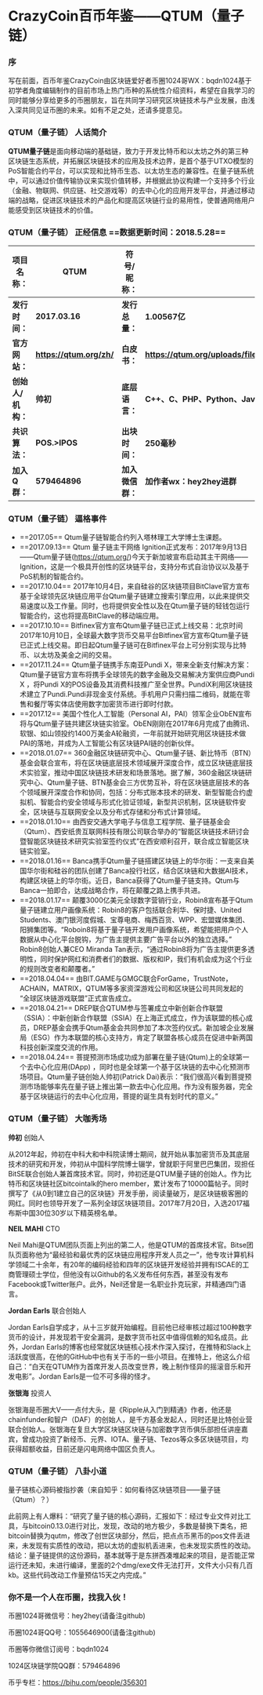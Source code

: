 
# CrazyCoin百币年鉴——QTUM（量子链）

### 序
写在前面，百币年鉴CrazyCoin由区块链爱好者币圈1024哥WX：bqdn1024基于初学者角度编辑制作的目前市场上热门币种的系统性介绍资料，希望在自我学习的同时能够分享给更多的币圈朋友，旨在共同学习研究区块链技术与产业发展，由浅入深共同见证币圈的未来。如有不足之处，还请多提意见。

### QTUM（量子链） 人话简介

**QTUM量子链**是面向移动端的基础链，致力于开发比特币和以太坊之外的第三种区块链生态系统，并拓展区块链技术的应用及技术边界，是首个基于UTXO模型的PoS智能合约平台，可以实现和比特币生态、以太坊生态的兼容性。在量子链系统中，可以通过价值传输协议来实现价值转移，并根据此协议构建一个支持多个行业（金融、物联网、供应链、社交游戏等）的去中心化的应用开发平台，并通过移动端的战略，促进区块链技术的产品化和提高区块链行业的易用性，使普通网络用户能感受到区块链技术的价值。

### QTUM（量子链） 正经信息  ==数据更新时间：2018.5.28==

**项目名称：**| **QTUM**|**符号/昵称：**|**QTUM（量子链）**
----------- | ----------- | ------------- | -------------
**发行时间：** | **2017.03.16** | **发行总量：**| **1.00567亿**
**官方网站：**| **https://qtum.org/zh/**  | **白皮书：** | **https://qtum.org/uploads/files/a2772efe4dc8ed1100319c6480195fb1.pdf**
**创始人/机构：**  | **帅初** | **底层语言：** | **C++、C、PHP、Python、JavaScript、Go**
**共识算法：** | **POS.>IPOS**  | **出块时间：**| **250毫秒**
**加入Q群：** | **579464896**  | **加入微信群：**| **加作者wx：hey2hey进群**


### QTUM（量子链） 逼格事件

 - ==2017.05== Qtum量子链智能合约列入塔林理工大学博士生课题。
 - ==2017.09.13== Qtum 量子链主干网络 Ignition正式发布：2017年9月13日——Qtum量子链(https://qtum.org/)今天于新加坡宣布启动其主干网络——Ignition，这是一个极具开创性的区块链平台，支持分布式自治协议以及基于PoS机制的智能合约。
 - ==2017.10.04== 2017年10月4日，来自硅谷的区块链项目BitClave官方宣布基于全球领先区块链应用平台Qtum量子链建立搜索引擎应用，以此来提供交易速度以及工作量。同时，也将提供安全性以及在Qtum量子链的轻钱包运行智能合约，这也将提高BitClave的移动端应用。
 - ==2017.10.10== Bitfinex官方宣布Qtum量子链已正式上线交易：北京时间2017年10月10日，全球最大数字货币交易平台Bitfinex官方宣布Qtum量子链已正式上线交易。即日起Qtum量子链可在Bitfinex平台上可分别实现与比特币、以太坊及美金之间的交易。
 - ==2017.11.24== Qtum量子链携手东南亚Pundi X，带来全新支付解决方案：Qtum量子链官方宣布将携手全球领先的数字金融及交易解决方案供应商Pundi X ，将Pundi X的POS设备及其消费科技推广至全世界。PundiX利用区块链技术建立了Pundi.Pundi非现金支付系统。手机用户只需扫描二维码，就能在零售和餐厅等实体店使用数字加密货币进行即时付款。
 - ==2017.12== 美国个性化人工智能（Personal AI，PAI）领军企业ObEN宣布将与Qtum量子链共建区块链实验室。ObEN刚刚在2017年6月完成了由腾讯、软银、如山领投约1400万美金A轮融资，一年前就开始研究用区块链技术做PAI的落地，并成为人工智能公有区块链PAI链的创新伙伴。
 - ==2018.01.07== 360金融区块链研究中心、Qtum量子链、新比特币（BTN）基金会联合宣布，将在区块链底层技术领域展开深度合作，成立区块链底层技术实验室，推动中国区块链技术研发和场景落地。据了解，360金融区块链研究中心、Qtum量子链、BTN基金会三方优势互补，将在区块链底层技术的各个领域展开深度合作和协同，包括：分布式账本技术的研发、新型智能合约虚拟机、智能合约安全领域与形式化验证领域，新型共识机制，区块链软件安全，区块链与互联网安全以及分布式存储和分布式计算领域。
 - ==2018.01.10== 由西安交通大学电子与信息工程学院、量子链基金会（Qtum）、西安纸贵互联网科技有限公司联合举办的“智能区块链技术研讨会暨智能区块链技术研究实验室签约仪式”在西安顺利召开，联合成立智能区块链实验室。
 - ==2018.01.16== Banca携手Qtum量子链搭建区块链上的华尔街：一支来自美国华尔街和硅谷的团队创建了Banca投行社区，结合区块链和大数据AI技术，构建区块链上的华尔街。近日，Banca获得了Qtum量子链支持。Qtum与Banca一拍即合，达成战略合作，将在颠覆之路上携手共进。
 - ==2018.01.17== 颠覆3000亿美元全球数字营销行业，Robin8宣布基于Qtum量子链建立用户画像系统：Robin8的客户包括联合利华、保时捷、United Students、澳门银河度假城、宝尊电商、梅西百货、WPP、宏盟媒体集团、阳狮集团等。“Roboin8将基于量子链开发用户画像系统，希望能把用户个人数据从中心化平台脱钩，为广告主提供主要广告平台以外的独立选择。” Robin8创始人兼CEO Miranda Tan表示，“通过Robin8将为广告主提供更多透明性，同时保护网红和消费者们的数据、版权和IP，我们有机会成为这个行业的规则改变者和颠覆者。”
 - ==2018.04.04== 由BIT.GAME与GMGC联合ForGame，TrustNote，ACHAIN，MATRIX，QTUM等多家资深游戏公司和区块链公司共同发起的 “全球区块链游戏联盟”正式宣告成立。
 - ==2018.04.21== DREP联合QTUM参与签署成立中新创新合作联盟（SSIA）：中新创新合作联盟（SSIA）在上海正式成立，作为该联盟的核心成员，DREP基金会携手Qtum基金会共同参加了本次签约仪式。新加坡企业发展局（ESG）作为本联盟的核心支持方，肯定了联盟各核心成员在促进中新两国科技创新深度交流的作用。
 - ==2018.04.24== 菩提预测市场成功成为部署在量子链(Qtum)上的全球第一个去中心化应用(DApp) ，同时也是全球第一个基于区块链的去中心化预测市场项目。Qtum量子链创始人帅初(Patrick Dai)表示：“我们很高兴看到菩提预测市场能够率先在量子链上推出第一款去中心化应用。作为没有服务器，完全基于区块链运行的去中心化应用，菩提的诞生具有划时代的意义。”

### QTUM（量子链） 大咖秀场

**帅初** 创始人

从2012年起，帅初在中科大和中科院读博士期间，就开始从事加密货币及其底层技术的研究和开发，帅初从中国科学院博士辍学，曾就职于阿里巴巴集团，现担任BitSE联合创始人兼首席技术官。同时，帅初还是QTUM量子链的创始人。作为比特币和区块链社区bitcointalk的hero member，累计发布了10000篇帖子。同时撰写了《从0到1建立自己的区块链》开发手册，阅读量破万，是区块链极客圈的网红。同时也领导开发了一系列全球区块链项目。2017年7月20日，入选2017福布斯中国30位30岁以下精英榜名单。

**NEIL MAHI** CTO

Neil Mahi是QTUM团队页面上列出的第二人，他是QTUM的首席技术官。Bitse团队页面称他为“最经验和最优秀的区块链应用程序开发人员之一”，他专攻计算机科学领域二十余年，有20年的编码经验和四年的区块链开发经验并拥有ISCAE的工商管理硕士学位，但他没有以Github的名义发布任何东西，甚至没有发布Facebook或Twitter账户。此外，Neil还曾是一名职业扑克玩家，并精通四门语言。

**Jordan Earls** 联合创始人

Jordan Earls自学成才，从十三岁就开始编程。目前他已经审核过超过100种数字货币的设计，并发现若干安全漏洞，是数字货币社区中值得信赖的知名成员。此外，Jordan Earls的博客也经常就区块链核心技术作深入探讨，在推特和Slack上活跃度很高，在他的GitHub中也有关于币的一些小项目。在推特上，他这么介绍自己：“白天在QTUM作为首席开发人员改变世界，晚上制作怪异的摇滚音乐和开发电影”。Jordan Earls是一位不可多得的怪才。

**张银海** 投资人

张银海是币圈大V——点付大头，是《Ripple从入门到精通》作者，他还是chainfunder和智户（DAF）的创始人，是千方基金发起人，同时还是比特创业营联合创始人。张银海在复旦大学区块链区块链与加密数字货币俱乐部担任讲座嘉宾，曾成功投资了新经币、元界、IOTA、量子链、Tezos等众多区块链项目，均获得超额收益，目前还是闪电网络中国区负责人。

### QTUM（量子链） 八卦小道

量子链核心源码被指抄袭（来自知乎：如何看待区块链项目——量子链（Qtum）？）

此前网上有人爆料：“研究了量子链的核心源码，汇报如下：经过专业文件对比工具，与bitcoin0.13.0进行对比，发现，改动的地方极少，多数是替换下类名，把bitcoin替换为qutm，修改了创世区块部分，然后，把点点币黑币的pos文件丢进来，未发现有实质性的改动，把以太坊的虚拟机丢进来，也未发现实质性的改动。结论：量子链提供的这份源码，基本就等于是东拼西凑堆起来的项目，是否能正常运行还未知，未进行编译，里面的2个dmg/exe文件无法打开，文件大小只有几百kb。这些代码改动工作量预估15天之内完成。”


### 你不是一个人在币圈，找我入伙！
币圈1024哥微信号：hey2hey(请备注github)

币圈1024哥QQ号：1055646900(请备注github)

币圈等你微信订阅号：bqdn1024

1024区块链学院QQ群：579464896

币乎专栏：https://bihu.com/people/356301

